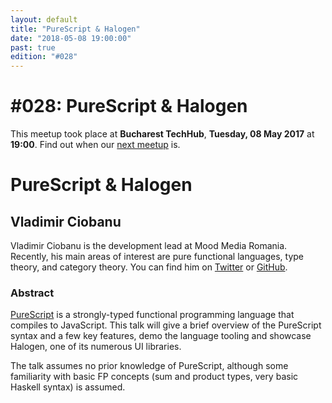 ```yaml
---
layout: default
title: "PureScript & Halogen"
date: "2018-05-08 19:00:00"
past: true
edition: "#028"
---
```


<div class="description">
  <h1><span class="edition-number">#028</span>: PureScript &amp; Halogen</h1>
  <p>This meetup took place at <strong>Bucharest TechHub</strong>,
    <strong>Tuesday, 08 May 2017</strong> at <strong>19:00</strong>.
    Find out when our <a href="/next">next meetup</a> is.</p>
</div>

<div class="clear-fix"></div>

<div class="presentation">
  <h1>PureScript &amp; Halogen</h1>
  <div class="details">
    <div class="left">
      <div class="biography">
        <h2 class="speaker">Vladimir Ciobanu</h2>
        <p>Vladimir Ciobanu is the development lead at Mood Media Romania.
        Recently, his main areas of interest are pure functional languages,
        type theory, and category theory. You can find him on
        <a href="https://twitter.com/cvlad">Twitter</a> or
        <a href="https://github.com/vladciobanu">GitHub</a>.</p>
      </div>
      <div class="abstract">
        <h3>Abstract</h3>
        <p><a href="http://www.purescript.org/">PureScript</a> is a strongly-typed
        functional programming language that compiles to JavaScript. This talk
        will give a brief overview of the PureScript syntax and a few key
        features, demo the language tooling and showcase Halogen, one of its
        numerous UI libraries.</p>
        <p>The talk assumes no prior knowledge of PureScript, although some
        familiarity with basic FP concepts (sum and product types, very basic
        Haskell syntax) is assumed.</p>
      </div>
    </div>
    <div class="right">
      <div class="slides">
        <script async class="speakerdeck-embed" data-id="e351eb62474e47208df30c1acca35204" data-ratio="1.77777777777778" src="//speakerdeck.com/assets/embed.js"></script>
      </div>
    </div>
  </div>
</div>
